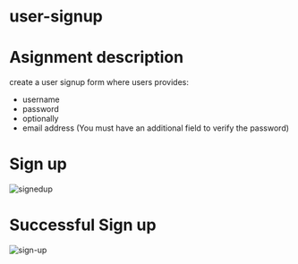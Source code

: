 # user-signup

# Asignment description
create a user signup form where users provides:
* username
* password
* optionally
* email address (You must have an additional field to verify the password)

# Sign up #
![signedup](https://user-images.githubusercontent.com/29842242/32677755-a834d49e-c62d-11e7-9a96-551cbba38b08.png)

# Successful Sign up #

![sign-up](https://user-images.githubusercontent.com/29842242/32677758-aaba2958-c62d-11e7-966b-b3fa3cbfd6e8.png)
